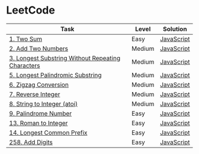 # LeetCode

| Task                                                                                                                               | Level  | Solution                                                                                                                      |
| ---------------------------------------------------------------------------------------------------------------------------------- | ------ | ----------------------------------------------------------------------------------------------------------------------------- |
| [1. Two Sum](https://leetcode.com/problems/two-sum/)                                                                               | Easy   | [JavaScript](https://github.com/maksym-terela-md/leetcode/blob/main/easy/two_sum.md)                                          |
| [2. Add Two Numbers](https://leetcode.com/problems/add-two-numbers/)                                                               | Medium | [JavaScript](https://github.com/maksym-terela-md/leetcode/blob/main/medium/add_two_numbers.md)                                |
| [3. Longest Substring Without Repeating Characters](https://leetcode.com/problems/longest-substring-without-repeating-characters/) | Medium | [JavaScript](https://github.com/maksym-terela-md/leetcode/blob/main/medium/longest_substring_without_repeating_characters.md) |
| [5. Longest Palindromic Substring](https://leetcode.com/problems/longest-palindromic-substring/)                                   | Medium | [JavaScript](https://github.com/maksym-terela-md/leetcode/blob/main/medium/longest_palindromic_substring.md)                  |
| [6. Zigzag Conversion](https://leetcode.com/problems/zigzag-conversion/)                                                           | Medium | [JavaScript](https://github.com/maksym-terela-md/leetcode/blob/main/medium/6_zigzag_conversion.md)                            |
| [7. Reverse Integer](https://leetcode.com/problems/reverse-integer/)                                                               | Medium | [JavaScript](https://github.com/maksym-terela-md/leetcode/blob/main/medium/7_reverse_integer.md)                              |
| [8. String to Integer (atoi)](https://leetcode.com/problems/string-to-integer-atoi/)                                               | Medium | [JavaScript](<https://github.com/maksym-terela-md/leetcode/blob/main/medium/8_string_to_integer_(atoi).md>)                   |
| [9. Palindrome Number](https://leetcode.com/problems/palindrome-number/)                                                           | Easy   | [JavaScript](https://github.com/maksym-terela-md/leetcode/blob/main/easy/palindrome_number.md)                                |
| [13. Roman to Integer](https://leetcode.com/problems/roman-to-integer/)                                                            | Easy   | [JavaScript](https://github.com/maksym-terela-md/leetcode/blob/main/easy/roman_to_integer.md)                                 |
| [14. Longest Common Prefix](https://leetcode.com/problems/longest-common-prefix/)                                                  | Easy   | [JavaScript](https://github.com/maksym-terela-md/leetcode/blob/main/easy/14_longest_common_prefix.md)                         |
| [258. Add Digits](https://leetcode.com/problems/add-digits/)                                                                       | Easy   | [JavaScript](https://github.com/maksym-terela-md/leetcode/blob/main/easy/add_digits.md)                                       |
